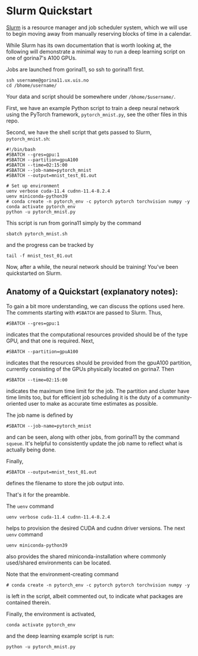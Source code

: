 # Slurm Quickstart

[Slurm](https://slurm.schedmd.com/) is a resource manager and job scheduler system, which we will use to begin moving away from manually reserving blocks of time in a calendar. 
 
While Slurm has its own documentation that is worth looking at, the following will demonstrate a minimal way to run a deep learning script on one of gorina7's A100 GPUs.
 
Jobs are launched from gorina11, so ssh to gorina11 first. 
```
ssh username@gorina11.ux.uis.no
cd /bhome/username/
```
Your data and script should be somewhere under `/bhome/$username/`.
 
First, we have an example Python script to train a deep neural network using the PyTorch framework, `pytorch_mnist.py`, see the other files in this repo. 
 
Second, we have the shell script that gets passed to Slurm, `pytorch_mnist.sh`:
 
```
#!/bin/bash
#SBATCH --gres=gpu:1
#SBATCH --partition=gpuA100 
#SBATCH --time=02:15:00
#SBATCH --job-name=pytorch_mnist
#SBATCH --output=mnist_test_01.out
 
# Set up environment
uenv verbose cuda-11.4 cudnn-11.4-8.2.4
uenv miniconda-python39
# conda create -n pytorch_env -c pytorch pytorch torchvision numpy -y
conda activate pytorch_env
python -u pytorch_mnist.py
```
This script is run from gorina11 simply by the command
```
sbatch pytorch_mnist.sh
```
and the progress can be tracked by
```
tail -f mnist_test_01.out
```
 
Now, after a while, the neural network should be training! 
You've been quickstarted on Slurm. 
 
 
## Anatomy of a Quickstart (explanatory notes): 
 
To gain a bit more understanding, we can discuss the options used here. 
The comments starting with `#SBATCH` are passed to Slurm. 
Thus, 
```
#SBATCH --gres=gpu:1
```
indicates that the computational resources provided should be of the type GPU, and that one is required. Next, 
```
#SBATCH --partition=gpuA100
```
indicates that the resources should be provided from the gpuA100 partition, currently consisting of the GPUs physically located on gorina7. Then
```
#SBATCH --time=02:15:00
```
indicates the maximum time limit for the job. The partition and cluster have time limits too, but for efficient job scheduling it is the duty of a community-oriented user to make as accurate time estimates as possible. 
 
The job name is defined by
```
#SBATCH --job-name=pytorch_mnist
```
and can be seen, along with other jobs, from gorina11 by the command `squeue`. It's helpful to consistently update the job name to reflect what is actually being done. 
 
Finally, 
```
#SBATCH --output=mnist_test_01.out
```
defines the filename to store the job output into.
 
That's it for the preamble.
 
The `uenv` command 
```
uenv verbose cuda-11.4 cudnn-11.4-8.2.4
```
helps to provision the desired CUDA and cudnn driver versions. 
The next `uenv` command 
```
uenv miniconda-python39
```
also provides the shared miniconda-installation where commonly used/shared environments can be located.  
 
Note that the environment-creating command 
```
# conda create -n pytorch_env -c pytorch pytorch torchvision numpy -y
```
is left in the script, albeit commented out, to indicate what packages are contained therein. 

Finally, the environment is activated, 
```
conda activate pytorch_env
```
and the deep learning example script is run:
```
python -u pytorch_mnist.py
```
